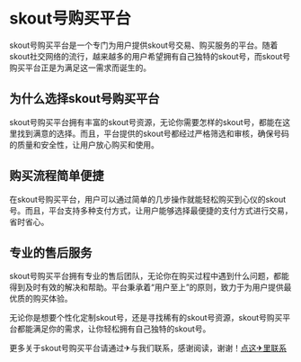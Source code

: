 # skout号购买平台

skout号购买平台是一个专门为用户提供skout号交易、购买服务的平台。随着skout社交网络的流行，越来越多的用户希望拥有自己独特的skout号，而skout号购买平台正是为满足这一需求而诞生的。

## 为什么选择skout号购买平台

skout号购买平台拥有丰富的skout号资源，无论你需要怎样的skout号，都能在这里找到满意的选择。而且，平台提供的skout号都经过严格筛选和审核，确保号码的质量和安全性，让用户放心购买和使用。

## 购买流程简单便捷

在skout号购买平台，用户可以通过简单的几步操作就能轻松购买到心仪的skout号。而且，平台支持多种支付方式，让用户能够选择最便捷的支付方式进行交易，省时省心。

## 专业的售后服务

skout号购买平台拥有专业的售后团队，无论你在购买过程中遇到什么问题，都能得到及时有效的解决和帮助。平台秉承着“用户至上”的原则，致力于为用户提供最优质的购买体验。

无论你是想要个性化定制skout号，还是寻找稀有的skout号资源，skout号购买平台都能满足你的需求，让你轻松拥有自己独特的skout号。

更多关于skout号购买平台请通过✈与我们联系，感谢阅读，谢谢！[点这✈里联系](https://acc.k02.cc)